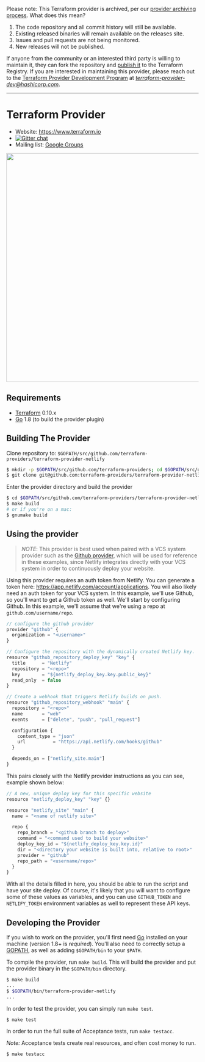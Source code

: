 <!-- archived-provider -->
Please note: This Terraform provider is archived, per our [provider archiving process](https://terraform.io/docs/internals/archiving.html). What does this mean?
1. The code repository and all commit history will still be available.
1. Existing released binaries will remain available on the releases site.
1. Issues and pull requests are not being monitored.
1. New releases will not be published.

If anyone from the community or an interested third party is willing to maintain it, they can fork the repository and [publish it](https://www.terraform.io/docs/registry/providers/publishing.html) to the Terraform Registry. If you are interested in maintaining this provider, please reach out to the [Terraform Provider Development Program](https://www.terraform.io/guides/terraform-provider-development-program.html) at *terraform-provider-dev@hashicorp.com*.

---

<!-- /archived-provider -->

Terraform Provider
==================

- Website: https://www.terraform.io
- [![Gitter chat](https://badges.gitter.im/hashicorp-terraform/Lobby.png)](https://gitter.im/hashicorp-terraform/Lobby)
- Mailing list: [Google Groups](http://groups.google.com/group/terraform-tool)

<img src="https://cdn.rawgit.com/hashicorp/terraform-website/master/content/source/assets/images/logo-hashicorp.svg" width="600px">

Requirements
------------

-	[Terraform](https://www.terraform.io/downloads.html) 0.10.x
-	[Go](https://golang.org/doc/install) 1.8 (to build the provider plugin)

Building The Provider
---------------------

Clone repository to: `$GOPATH/src/github.com/terraform-providers/terraform-provider-netlify`

```sh
$ mkdir -p $GOPATH/src/github.com/terraform-providers; cd $GOPATH/src/github.com/terraform-providers
$ git clone git@github.com:terraform-providers/terraform-provider-netlify.git
```

Enter the provider directory and build the provider

```sh
$ cd $GOPATH/src/github.com/terraform-providers/terraform-provider-netlify
$ make build
# or if you're on a mac:
$ gnumake build
```

Using the provider
----------------------

> *NOTE*: This provider is best used when paired with a VCS system provider such as the [Github provider](https://www.terraform.io/docs/providers/github/index.html), which will be used for reference in these examples, since Netlify integrates directly with your VCS system in order to continuously deploy your website.

Using this provider requires an auth token from Netlify. You can generate a token here: https://app.netlify.com/account/applications. You will also likely need an auth token for your VCS system. In this example, we'll use Github, so you'll want to get a Github token as well. We'll start by configuring Github. In this example, we'll assume that we're using a repo at `github.com/username/repo`.

```js
// configure the github provider
provider "github" {
  organization = "<username>"
}

// Configure the repository with the dynamically created Netlify key.
resource "github_repository_deploy_key" "key" {
  title      = "Netlify"
  repository = "<repo>"
  key        = "${netlify_deploy_key.key.public_key}"
  read_only  = false
}

// Create a webhook that triggers Netlify builds on push.
resource "github_repository_webhook" "main" {
  repository = "<repo>"
  name       = "web"
  events     = ["delete", "push", "pull_request"]

  configuration {
    content_type = "json"
    url          = "https://api.netlify.com/hooks/github"
  }

  depends_on = ["netlify_site.main"]
}
```

This pairs closely with the Netlify provider instructions as you can see, example shown below:

```js
// A new, unique deploy key for this specific website
resource "netlify_deploy_key" "key" {}

resource "netlify_site" "main" {
  name = "<name of netlify site>"

  repo {
    repo_branch = "<github branch to deploy>"
    command = "<command used to build your website>"
    deploy_key_id = "${netlify_deploy_key.key.id}"
    dir = "<directory your website is built into, relative to root>"
    provider = "github"
    repo_path = "<username/repo>"
  }
}
```

With all the details filled in here, you should be able to run the script and have your site deploy. Of course, it's likely that you will want to configure some of these values as variables, and you can use `GITHUB_TOKEN` and `NETLIFY_TOKEN` environment variables as well to represent these API keys.

Developing the Provider
---------------------------

If you wish to work on the provider, you'll first need [Go](http://www.golang.org) installed on your machine (version 1.8+ is *required*). You'll also need to correctly setup a [GOPATH](http://golang.org/doc/code.html#GOPATH), as well as adding `$GOPATH/bin` to your `$PATH`.

To compile the provider, run `make build`. This will build the provider and put the provider binary in the `$GOPATH/bin` directory.

```sh
$ make build
...
$ $GOPATH/bin/terraform-provider-netlify
...
```

In order to test the provider, you can simply run `make test`.

```sh
$ make test
```

In order to run the full suite of Acceptance tests, run `make testacc`.

*Note:* Acceptance tests create real resources, and often cost money to run.

```sh
$ make testacc
```

